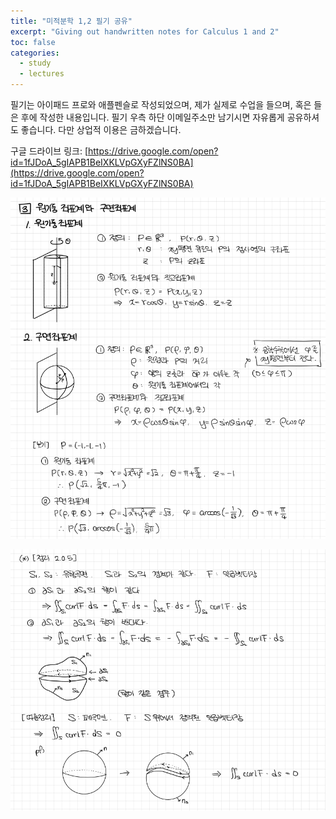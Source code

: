 ```yaml
---
title: "미적분학 1,2 필기 공유"
excerpt: "Giving out handwritten notes for Calculus 1 and 2"
toc: false
categories:
  - study
  - lectures
---
```


필기는 아이패드 프로와 애플펜슬로 작성되었으며, 제가 실제로 수업을 들으며, 혹은 들은 후에 작성한 내용입니다. 필기 우측 하단 이메일주소만 남기시면 자유롭게 공유하셔도 좋습니다. 다만 상업적 이용은 금하겠습니다.

구글 드라이브 링크: [https://drive.google.com/open?id=1fJDoA_5gIAPB1BeIXKLVpGXyFZlNS0BA](https://drive.google.com/open?id=1fJDoA_5gIAPB1BeIXKLVpGXyFZlNS0BA)

![example page 1](/assets/images/posts/2018-04-01-Calculus1.png)

![example page 2](/assets/images/posts/2018-04-01-Calculus2.png)
